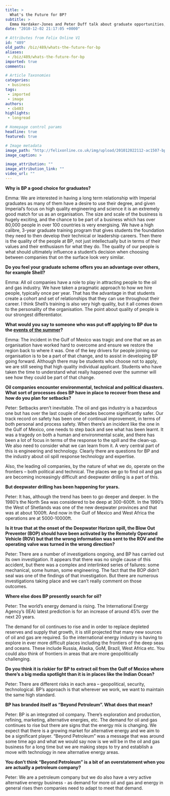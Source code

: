 ```yaml
---
title: >
  What's the Future for BP?
subtitle: >
  Emma Hardaker-Jones and Peter Duff talk about graduate opportunities, the Deepwater disaster and moving “Beyond Petroleum”
date: "2010-12-02 21:17:05 +0000"

# Attributes from Felix Online V1
id: "489"
old_path: /biz/489/whats-the-future-for-bp
aliases:
 - /biz/489/whats-the-future-for-bp
imported: true
comments:

# Article Taxonomies
categories:
 - business
tags:
 - imported
 - image
authors:
 - cb403
highlights:
 - longread

# Homepage control params
headline: true
featured: true

# Image metadata
image_path: "http://felixonline.co.uk/img/upload/201012022112-ac1507-bpspill.jpg"
image_caption: >

image_attribution: ""
image_attribution_link: ""
video_url: ""
---
```


__Why is BP a good choice for graduates?__

Emma: We are interested in having a long term relationship with Imperial graduates as many of them have a desire to use their degree, and given Imperial’s focus on high quality engineering and science it is an extremely good match for us as an organisation. The size and scale of the business is hugely exciting, and the chance to be part of a business which has over 80,000 people in over 100 countries is very energising. We have a high calibre, 3-year graduate training program that gives students the foundation they need to then develop their technical or leadership careers. Then there is the quality of the people at BP, not just intellectually but in terms of their values and their enthusiasm for what they do. The quality of our people is what should ultimately influence a student’s decision when choosing between companies that on the surface look very similar.

__Do you feel your graduate scheme offers you an advantage over others, for example Shell?__

Emma: All oil companies have a role to play in attracting people to the oil and gas industry. We have taken a pragmatic approach to how we hire people, typically once per year. That has the advantage in that students create a cohort and set of relationships that they can use throughout their career. I think Shell’s training is also very high quality, but it all comes down to the personality of the organisation. The point about quality of people is our strongest differentiator.

__What would you say to someone who was put off applying to BP due to the [events of the summer](http://en.wikipedia.org/wiki/Deepwater_Horizon_oil_spill)?__

Emma: The incident in the Gulf of Mexico was tragic and one that we as an organisation have worked hard to overcome and ensure we restore the region back to where it was. One of the key drivers for people joining our organisation is to be a part of that change, and to assist in developing BP going forward. Although there may be students who choose not to apply, we are still seeing that high quality individual applicant. Students who have taken the time to understand what really happened over the summer will see how they could be part of that change.

__Oil companies encounter environmental, technical and political disasters. What sort of processes does BP have in place to recover from these and how do you plan for setbacks?__

Peter: Setbacks aren’t inevitable. The oil and gas industry is a hazardous one but has over the last couple of decades become significantly safer. Our track record on safety has been one of continual improvement, in terms of both personal and process safety. When there’s an incident like the one in the Gulf of Mexico, one needs to step back and see what has been learnt. It was a tragedy on both a human and environmental scale, and there has been a lot of focus in terms of the response to the spill and the clean-up. We also need to consider what we can learn from it. A very central part of this is engineering and technology. Clearly there are questions for BP and the industry about oil spill response technology and expertise.

Also, the leading oil companies, by the nature of what we do, operate on the frontiers – both political and technical. The places we go to find oil and gas are becoming increasingly difficult and deepwater drilling is a part of this.

__But deepwater drilling has been happening for years.__

Peter: It has, although the trend has been to go deeper and deeper. In the 1980’s the North Sea was considered to be deep at 300-600ft. In the 1990’s the West of Shetlands was one of the new deepwater provinces and that was at about 1000ft. And now in the Gulf of Mexico and West Africa the operations are at 5000-10000ft.

__Is it true that at the onset of the Deepwater Horizon spill, the Blow Out Preventer (BOP) should have been activated by the Remotely Operated Vehicle (ROV) but that the wrong information was sent to the ROV and the operating valve was turned in the wrong direction?__

Peter: There are a number of investigations ongoing, and BP has carried out its own investigation. It appears that there was no single cause of this accident, but there was a complex and interlinked series of failures: some mechanical, some human, some engineering. The fact that the BOP didn’t seal was one of the findings of that investigation. But there are numerous investigations taking place and we can’t really comment on those outcomes.

__Where else does BP presently search for oil?__

Peter: The world’s energy demand is rising. The International Energy Agency’s (IEA) latest prediction is for an increase of around 45% over the next 20 years.

The demand for oil continues to rise and in order to replace depleted reserves and supply that growth, it is still projected that many new sources of oil and gas are required. So the international energy industry is having to explore in ever more difficult places including the frontiers of the deep seas and oceans. These include Russia, Alaska, GoM, Brazil, West Africa etc. You could also think of frontiers in areas that are more geopolitically challenging.

__Do you think it is riskier for BP to extract oil from the Gulf of Mexico where there’s a big media spotlight than it is in places like the Indian Ocean?__

Peter: There are different risks in each area – geopolitical, security, technological. BP’s approach is that wherever we work, we want to maintain the same high standard.

__BP has branded itself as “Beyond Petroleum”. What does that mean?__

Peter: BP is an integrated oil company. There’s exploration and production, refining, marketing, alternative energies, etc. The demand for oil and gas continues to rise but there are signs that the energy mix is changing. We expect that there is a growing market for alternative energy and we aim to be a significant player. “Beyond Petroleum” was a message that was around some time ago and what we would say now is we will be in the oil and gas business for a long time but we are making steps to try and establish a move with technology in new alternative energy areas.

__You don’t think “Beyond Petroleum” is a bit of an overstatement when you are actually a petroleum company?__

Peter: We are a petroleum company but we do also have a very active alternative energy business - as demand for more oil and gas and energy in general rises then companies need to adapt to meet that demand.
